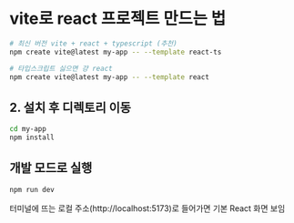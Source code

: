 # vite로 react 프로젝트 만드는 법

```bash
# 최신 버전 vite + react + typescript (추천)
npm create vite@latest my-app -- --template react-ts

# 타입스크립트 싫으면 걍 react
npm create vite@latest my-app -- --template react
```

## 2. 설치 후 디렉토리 이동

```bash
cd my-app
npm install
```

## 개발 모드로 실행

```bash
npm run dev
```

터미널에 뜨는 로컬 주소(http://localhost:5173)로 들어가면 기본 React 화면 보임

